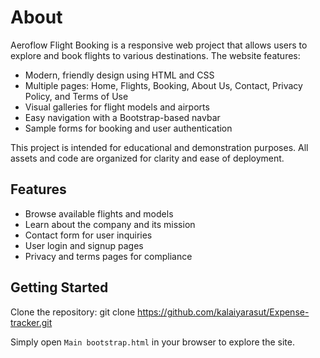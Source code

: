 # About

Aeroflow Flight Booking is a responsive web project that allows users to explore and book flights to various destinations. The website features:

- Modern, friendly design using HTML and CSS
- Multiple pages: Home, Flights, Booking, About Us, Contact, Privacy Policy, and Terms of Use
- Visual galleries for flight models and airports
- Easy navigation with a Bootstrap-based navbar
- Sample forms for booking and user authentication

This project is intended for educational and demonstration purposes. All assets and code are organized for clarity and ease of deployment.

## Features

- Browse available flights and models
- Learn about the company and its mission
- Contact form for user inquiries
- User login and signup pages
- Privacy and terms pages for compliance

## Getting Started

Clone the repository:
  git clone https://github.com/kalaiyarasut/Expense-tracker.git
  
Simply open `Main bootstrap.html` in your browser to explore the site.
